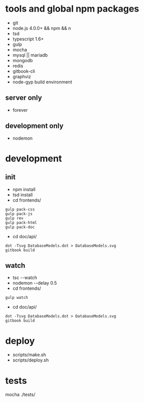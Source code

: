 # tools and global npm packages

+ git
+ node.js 4.0.0+ && npm && n
+ tsd
+ typescript 1.6+
+ gulp
+ mocha
+ mysql || mariadb
+ mongodb
+ redis
+ gitbook-cli
+ graphviz
+ node-gyp build environment

## server only

+ forever

## development only

+ nodemon

# development

## init

+ npm install
+ tsd install
+ cd frontends/

```
gulp pack-css
gulp pack-js
gulp rev
gulp pack-html
gulp pack-doc
```

+ cd doc/api/

```
dot -Tsvg DatabaseModels.dot > DatabaseModels.svg
gitbook build
```

## watch

+ tsc --watch
+ nodemon --delay 0.5
+ cd frontends/

```
gulp watch
```
+ cd doc/api/

```
dot -Tsvg DatabaseModels.dot > DatabaseModels.svg
gitbook build
```

# deploy

+ scripts/make.sh
+ scripts/deploy.sh

# tests

mocha ./tests/